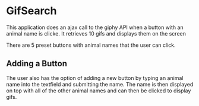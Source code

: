 # GifSearch
This application does an ajax call to the giphy API when a button with an animal name is clicke. It retrieves 10 gifs and displays them on the screen

There are 5 preset buttons with animal names that the user can click.

## Adding a Button
The user also has the option of adding a new button by typing an animal name into the textfield and submitting the name. The name is then displayed on top with all of the other animal names and can then be clicked to display gifs.
